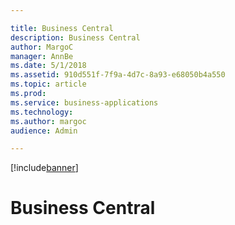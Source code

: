 ```yaml
---

title: Business Central
description: Business Central
author: MargoC
manager: AnnBe
ms.date: 5/1/2018
ms.assetid: 910d551f-7f9a-4d7c-8a93-e68050b4a550
ms.topic: article
ms.prod: 
ms.service: business-applications
ms.technology: 
ms.author: margoc
audience: Admin

---
```


[!include[banner](../../includes/banner.md)]

#  Business Central


